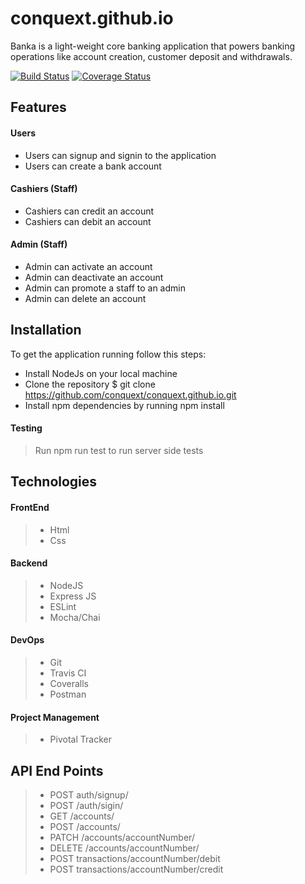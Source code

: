 # conquext.github.io
Banka is a light-weight core banking application that powers banking operations like account creation, customer deposit and withdrawals.

[![Build Status](https://travis-ci.org/conquext/conquext.github.io.svg?branch=develop)](https://travis-ci.org/conquext/conquext.github.io.svg?branch=develop) [![Coverage Status](https://coveralls.io/repos/github/conquext/conquext.github.io/badge.svg?branch=develop)](https://coveralls.io/github/conquext/conquext.github.io?branch=develop)


## Features
#### Users
* Users can signup and signin to the application
* Users can create a bank account

#### Cashiers (Staff)
* Cashiers can credit an account
* Cashiers can debit an account

#### Admin (Staff)
* Admin can activate an account
* Admin can deactivate an account
* Admin can promote a staff to an admin
* Admin can delete an account

## Installation
To get the application running follow this steps:
* Install NodeJs on your local machine
* Clone the repository $ git clone https://github.com/conquext/conquext.github.io.git
* Install npm dependencies by running npm install

#### Testing
>Run npm run test to run server side tests

## Technologies
#### FrontEnd
> * Html
> * Css

#### Backend
> * NodeJS 
> * Express JS 
> * ESLint 
> * Mocha/Chai

#### DevOps
> * Git
> * Travis CI
> * Coveralls
> * Postman

#### Project Management
> * Pivotal Tracker

## API End Points
> * POST auth/signup/
> * POST /auth/sigin/
> * GET /accounts/
> * POST /accounts/
> * PATCH /accounts/accountNumber/
> * DELETE /accounts/accountNumber/
> * POST transactions/accountNumber/debit
> * POST transactions/accountNumber/credit
